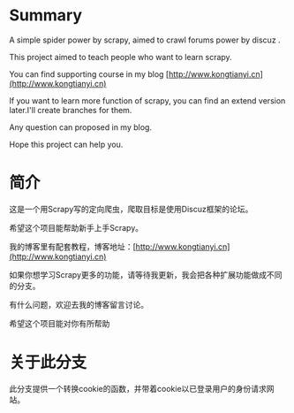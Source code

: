# Summary
A simple spider power by scrapy, aimed to crawl forums power by discuz .

This project aimed to teach people who want to learn scrapy.

You can find supporting course in my blog [http://www.kongtianyi.cn](http://www.kongtianyi.cn)

If you want to learn more function of scrapy, you can find an extend version later.I'll create branches for them.

Any question can proposed in my blog.

Hope this project can help you.

# 简介
这是一个用Scrapy写的定向爬虫，爬取目标是使用Discuz框架的论坛。

希望这个项目能帮助新手上手Scrapy。

我的博客里有配套教程，博客地址：[http://www.kongtianyi.cn](http://www.kongtianyi.cn)

如果你想学习Scrapy更多的功能，请等待我更新，我会把各种扩展功能做成不同的分支。

有什么问题，欢迎去我的博客留言讨论。

希望这个项目能对你有所帮助

# 关于此分支

此分支提供一个转换cookie的函数，并带着cookie以已登录用户的身份请求网站。
